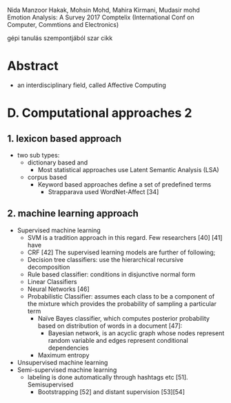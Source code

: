 Nida Manzoor Hakak, Mohsin Mohd, Mahira Kirmani, Mudasir mohd
Emotion Analysis: A Survey
2017 Comptelix (International Conf on Computer, Commtions and Electronics)

gépi tanulás szempontjából szar cikk

# Abstract

* an interdisciplinary field, called Affective Computing

# D. Computational approaches 2

## 1. lexicon based approach

* two sub types: 
  * dictionary based and 
    *  Most statistical approaches use Latent Semantic Analysis (LSA) 
  * corpus based
    * Keyword based approaches define a set of predefined terms 
      * Strapparava used WordNet-Affect [34] 
  
## 2. machine learning approach

* Supervised machine learning
  * SVM is a tradition approach in this regard. Few researchers [40] [41] have
  * CRF [42] The supervised learning models are further of following; 
  * Decision tree classifiers: use the hierarchical recursive decomposition 
  * Rule based classifier: conditions in disjunctive normal form
  * Linear Classifiers
  * Neural Networks [46]
  * Probabilistic Classifier: assumes each class to be a component of the
    mixture which provides the probability of sampling a particular term 
    * Naïve Bayes classifier, which computes posterior probability based on
      distribution of words in a document [47]: 
      * Bayesian network, is an acyclic graph whose nodes represent random
        variable and edges represent conditional dependencies
    * Maximum entropy
* Unsupervised machine learning
* Semi-supervised machine learning
  * labeling is done automatically through hashtags etc [51].  Semisupervised
    * Bootstrapping [52] and distant supervision [53][54]
